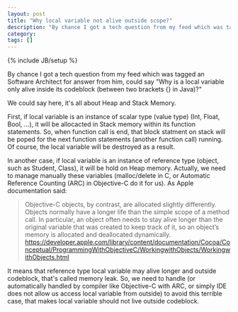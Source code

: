 ```yaml
---
layout: post
title: "Why local variable not alive outside scope?"
description: "By chance I got a tech question from my feed which was tagged an Software Architect for answer from him, could say Why is a local variable only alive inside its codeblock (between two brackets {} in Java)?"
category: 
tags: []
---
```

{% include JB/setup %}

By chance I got a tech question from my feed which was tagged an Software Architect for answer from him, could say "Why is a local variable only alive inside its codeblock (between two brackets {} in Java)?"

We could say here, it's all about Heap and Stack Memory. 

First, if local variable is an instance of scalar type (value type) (Int, Float, Bool, ...), it will be allocacted in Stack memory within its function statements. So, when function call is end, that block statment on stack will be poped for the next function statements (another function call) running. Of course, the local variable will be destroyed as a result.

In another case, if local variable is an instance of reference type (object, such as Student, Class), it will be hold on Heap memory. Actually, we need to manage manually these variables (malloc/delete in C, or Automatic Reference Counting (ARC) in Objective-C do it for us). As Apple documentation said:

> Objective-C objects, by contrast, are allocated slightly differently. Objects normally have a longer life than the simple scope of a method call. In particular, an object often needs to stay alive longer than the original variable that was created to keep track of it, so an object’s memory is allocated and deallocated dynamically. 
> https://developer.apple.com/library/content/documentation/Cocoa/Conceptual/ProgrammingWithObjectiveC/WorkingwithObjects/WorkingwithObjects.html

It means that reference type local variable may alive longer and outside codeblock, that's called memory leak. So, we need to handle (or automatically handled by compiler like Objective-C with ARC, or simply IDE does not allow us access local variable from outside) to avoid this terrible case, that makes local variable should not live outside codeblock.
